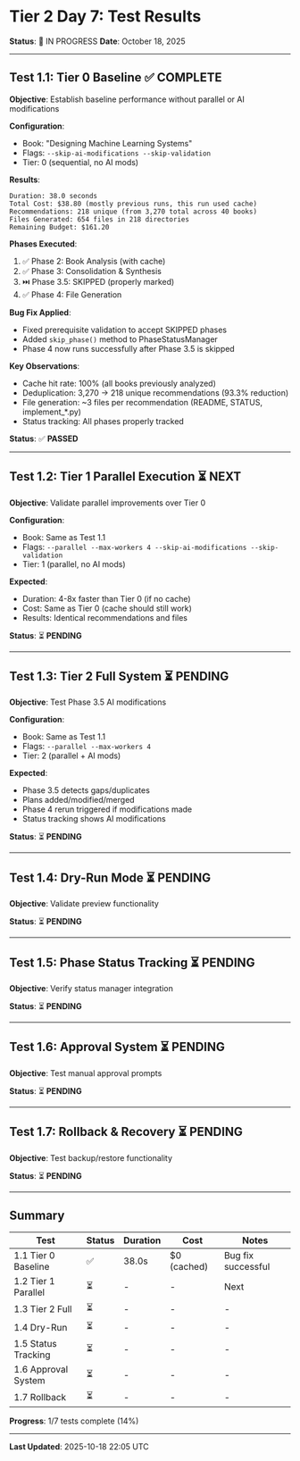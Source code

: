 # Tier 2 Day 7: Test Results

**Status**: 🚀 IN PROGRESS
**Date**: October 18, 2025

---

## Test 1.1: Tier 0 Baseline ✅ COMPLETE

**Objective**: Establish baseline performance without parallel or AI modifications

**Configuration**:
- Book: "Designing Machine Learning Systems"
- Flags: `--skip-ai-modifications --skip-validation`
- Tier: 0 (sequential, no AI mods)

**Results**:
```
Duration: 38.0 seconds
Total Cost: $38.80 (mostly previous runs, this run used cache)
Recommendations: 218 unique (from 3,270 total across 40 books)
Files Generated: 654 files in 218 directories
Remaining Budget: $161.20
```

**Phases Executed**:
1. ✅ Phase 2: Book Analysis (with cache)
2. ✅ Phase 3: Consolidation & Synthesis
3. ⏭️  Phase 3.5: SKIPPED (properly marked)
4. ✅ Phase 4: File Generation

**Bug Fix Applied**:
- Fixed prerequisite validation to accept SKIPPED phases
- Added `skip_phase()` method to PhaseStatusManager
- Phase 4 now runs successfully after Phase 3.5 is skipped

**Key Observations**:
- Cache hit rate: 100% (all books previously analyzed)
- Deduplication: 3,270 → 218 unique recommendations (93.3% reduction)
- File generation: ~3 files per recommendation (README, STATUS, implement_*.py)
- Status tracking: All phases properly tracked

**Status**: ✅ **PASSED**

---

## Test 1.2: Tier 1 Parallel Execution ⏳ NEXT

**Objective**: Validate parallel improvements over Tier 0

**Configuration**:
- Book: Same as Test 1.1
- Flags: `--parallel --max-workers 4 --skip-ai-modifications --skip-validation`
- Tier: 1 (parallel, no AI mods)

**Expected**:
- Duration: 4-8x faster than Tier 0 (if no cache)
- Cost: Same as Tier 0 (cache should still work)
- Results: Identical recommendations and files

**Status**: ⏳ **PENDING**

---

## Test 1.3: Tier 2 Full System ⏳ PENDING

**Objective**: Test Phase 3.5 AI modifications

**Configuration**:
- Book: Same as Test 1.1
- Flags: `--parallel --max-workers 4`
- Tier: 2 (parallel + AI mods)

**Expected**:
- Phase 3.5 detects gaps/duplicates
- Plans added/modified/merged
- Phase 4 rerun triggered if modifications made
- Status tracking shows AI modifications

**Status**: ⏳ **PENDING**

---

## Test 1.4: Dry-Run Mode ⏳ PENDING

**Objective**: Validate preview functionality

**Status**: ⏳ **PENDING**

---

## Test 1.5: Phase Status Tracking ⏳ PENDING

**Objective**: Verify status manager integration

**Status**: ⏳ **PENDING**

---

## Test 1.6: Approval System ⏳ PENDING

**Objective**: Test manual approval prompts

**Status**: ⏳ **PENDING**

---

## Test 1.7: Rollback & Recovery ⏳ PENDING

**Objective**: Test backup/restore functionality

**Status**: ⏳ **PENDING**

---

## Summary

| Test | Status | Duration | Cost | Notes |
|------|--------|----------|------|-------|
| 1.1 Tier 0 Baseline | ✅ | 38.0s | $0 (cached) | Bug fix successful |
| 1.2 Tier 1 Parallel | ⏳ | - | - | Next |
| 1.3 Tier 2 Full | ⏳ | - | - | - |
| 1.4 Dry-Run | ⏳ | - | - | - |
| 1.5 Status Tracking | ⏳ | - | - | - |
| 1.6 Approval System | ⏳ | - | - | - |
| 1.7 Rollback | ⏳ | - | - | - |

**Progress**: 1/7 tests complete (14%)

---

**Last Updated**: 2025-10-18 22:05 UTC





